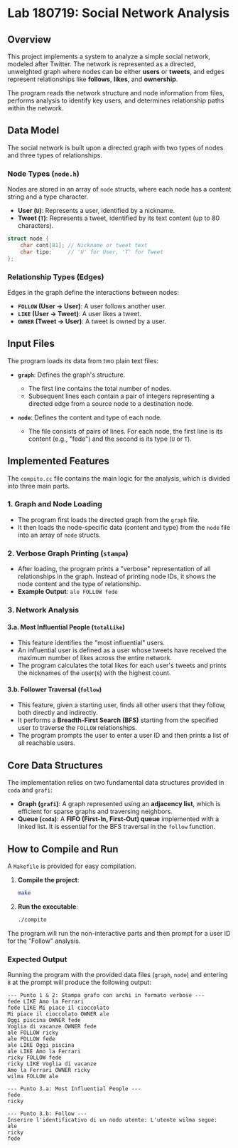 # Lab 180719: Social Network Analysis

## Overview

This project implements a system to analyze a simple social network, modeled after Twitter. The network is represented as a directed, unweighted graph where nodes can be either **users** or **tweets**, and edges represent relationships like **follows**, **likes**, and **ownership**.

The program reads the network structure and node information from files, performs analysis to identify key users, and determines relationship paths within the network.

## Data Model

The social network is built upon a directed graph with two types of nodes and three types of relationships.

### Node Types (`node.h`)

Nodes are stored in an array of `node` structs, where each node has a content string and a type character.

-   **User (`U`)**: Represents a user, identified by a nickname.
-   **Tweet (`T`)**: Represents a tweet, identified by its text content (up to 80 characters).

```cpp
struct node {
    char cont[81]; // Nickname or tweet text
    char tipo;     // 'U' for User, 'T' for Tweet
};
```

### Relationship Types (Edges)

Edges in the graph define the interactions between nodes:

-   **`FOLLOW` (User → User)**: A user follows another user.
-   **`LIKE` (User → Tweet)**: A user likes a tweet.
-   **`OWNER` (Tweet → User)**: A tweet is owned by a user.

## Input Files

The program loads its data from two plain text files:

-   **`graph`**: Defines the graph's structure.
    -   The first line contains the total number of nodes.
    -   Subsequent lines each contain a pair of integers representing a directed edge from a source node to a destination node.

-   **`node`**: Defines the content and type of each node.
    -   The file consists of pairs of lines. For each node, the first line is its content (e.g., "fede") and the second is its type (`U` or `T`).

## Implemented Features

The `compito.cc` file contains the main logic for the analysis, which is divided into three main parts.

### 1. Graph and Node Loading
- The program first loads the directed graph from the `graph` file.
- It then loads the node-specific data (content and type) from the `node` file into an array of `node` structs.

### 2. Verbose Graph Printing (`stampa`)
- After loading, the program prints a "verbose" representation of all relationships in the graph. Instead of printing node IDs, it shows the node content and the type of relationship.
- **Example Output**: `ale FOLLOW fede`

### 3. Network Analysis

#### 3.a. Most Influential People (`totalLike`)
- This feature identifies the "most influential" users.
- An influential user is defined as a user whose tweets have received the maximum number of likes across the entire network.
- The program calculates the total likes for each user's tweets and prints the nicknames of the user(s) with the highest count.

#### 3.b. Follower Traversal (`follow`)
- This feature, given a starting user, finds all other users that they follow, both directly and indirectly.
- It performs a **Breadth-First Search (BFS)** starting from the specified user to traverse the `FOLLOW` relationships.
- The program prompts the user to enter a user ID and then prints a list of all reachable users.

## Core Data Structures

The implementation relies on two fundamental data structures provided in `coda` and `grafi`:

-   **Graph (`grafi`)**: A graph represented using an **adjacency list**, which is efficient for sparse graphs and traversing neighbors.
-   **Queue (`coda`)**: A **FIFO (First-In, First-Out) queue** implemented with a linked list. It is essential for the BFS traversal in the `follow` function.

## How to Compile and Run

A `Makefile` is provided for easy compilation.

1.  **Compile the project**:
    ```sh
    make
    ```
2.  **Run the executable**:
    ```sh
    ./compito
    ```
The program will run the non-interactive parts and then prompt for a user ID for the "Follow" analysis.

### Expected Output

Running the program with the provided data files (`graph`, `node`) and entering `8` at the prompt will produce the following output:

```
--- Punto 1 & 2: Stampa grafo con archi in formato verbose ---
fede LIKE Amo la Ferrari
fede LIKE Mi piace il cioccolato
Mi piace il cioccolato OWNER ale
Oggi piscina OWNER fede
Voglia di vacanze OWNER fede
ale FOLLOW ricky
ale FOLLOW fede
ale LIKE Oggi piscina
ale LIKE Amo la Ferrari
ricky FOLLOW fede
ricky LIKE Voglia di vacanze
Amo la Ferrari OWNER ricky
wilma FOLLOW ale

--- Punto 3.a: Most Influential People ---
fede
ricky

--- Punto 3.b: Follow ---
Inserire l'identificativo di un nodo utente: L'utente wilma segue:
ale
ricky
fede
```
